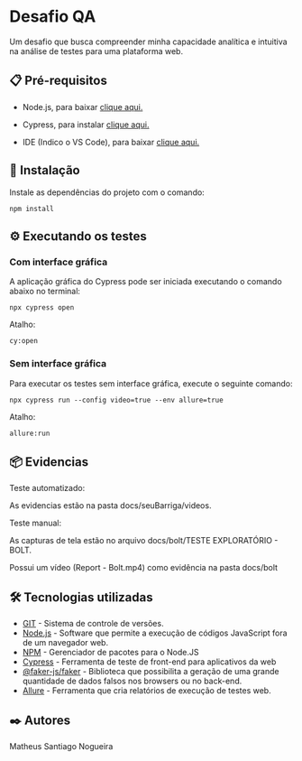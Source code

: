 # Desafio QA

Um desafio que busca compreender minha capacidade analítica e intuitiva na análise de testes para uma plataforma web.


## 📋 Pré-requisitos

* Node.js, para baixar [clique aqui.](https://nodejs.org/en/)

* Cypress, para instalar [clique aqui.](https://docs.cypress.io/guides/getting-started/installing-cypress)

* IDE (Indico o VS Code), para baixar [clique aqui.](https://code.visualstudio.com)


## 🔧 Instalação

Instale as dependências do projeto com o comando:
```
npm install
```


## ⚙️ Executando os testes

### Com interface gráfica

A aplicação gráfica do Cypress pode ser iniciada executando o comando abaixo no terminal:
```
npx cypress open
```
Atalho:
```
cy:open
```

### Sem interface gráfica

Para executar os testes sem interface gráfica, execute o seguinte comando:
```
npx cypress run --config video=true --env allure=true
```
Atalho:
```
allure:run
```

## 📦 Evidencias

Teste automatizado:

As evidencias estão na pasta docs/seuBarriga/videos.


Teste manual:

As capturas de tela estão no arquivo docs/bolt/TESTE EXPLORATÓRIO - BOLT.

Possui um vídeo (Report - Bolt.mp4) como evidência na pasta docs/bolt


## 🛠️ Tecnologias utilizadas

* [GIT](https://git-scm.com/) - Sistema de controle de versões.
* [Node.js](https://nodejs.org/en/) - Software que permite a execução de códigos JavaScript fora de um navegador web.
* [NPM](https://www.npmjs.com/) - Gerenciador de pacotes para o Node.JS
* [Cypress](https://www.cypress.io/) - Ferramenta de teste de front-end para aplicativos da web
* [@faker-js/faker](https://www.npmjs.com/package/@faker-js/faker) - Biblioteca que possibilita a geração de uma grande quantidade de dados falsos nos browsers ou no back-end.
* [Allure](https://www.npmjs.com/package/allure-commandline)  -  Ferramenta que cria relatórios de execução de testes web.


## ✒️ Autores

Matheus Santiago Nogueira